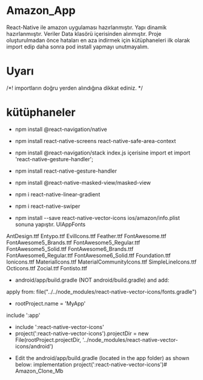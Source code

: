 # Amazon_App
React-Native ile amazon uygulaması hazırlanmıştır.
Yapı dinamik hazırlanmııştır.
Veriler Data klasörü içerisinden alınmıştır.
Proje oluşturulmadan önce hataları en aza indirmek için kütüphaneleri ilk olarak import edip daha sonra pod install yapmayı unutmayalım.
# Uyarı
   /*! importların doğru yerden alındığına dikkat ediniz. */


# kütüphaneler
- npm install @react-navigation/native
- npm install react-native-screens react-native-safe-area-context
- npm install @react-navigation/stack 
index.js içerisine import et
      import 'react-native-gesture-handler';
      
- npm install react-native-gesture-handler
- npm install @react-native-masked-view/masked-view
- npm i react-native-linear-gradient
- npm i react-native-swiper
- npm install --save react-native-vector-icons
 ios/amazon/info.plist sonuna yapıştır.
 <key>UIAppFonts</key>
<array>
  <string>AntDesign.ttf</string>
  <string>Entypo.ttf</string>
  <string>EvilIcons.ttf</string>
  <string>Feather.ttf</string>
  <string>FontAwesome.ttf</string>
  <string>FontAwesome5_Brands.ttf</string>
  <string>FontAwesome5_Regular.ttf</string>
  <string>FontAwesome5_Solid.ttf</string>
  <string>FontAwesome6_Brands.ttf</string>
  <string>FontAwesome6_Regular.ttf</string>
  <string>FontAwesome6_Solid.ttf</string>
  <string>Foundation.ttf</string>
  <string>Ionicons.ttf</string>
  <string>MaterialIcons.ttf</string>
  <string>MaterialCommunityIcons.ttf</string>
  <string>SimpleLineIcons.ttf</string>
  <string>Octicons.ttf</string>
  <string>Zocial.ttf</string>
  <string>Fontisto.ttf</string>
</array>

- android/app/build.gradle (NOT android/build.gradle) and add:

apply from: file("../../node_modules/react-native-vector-icons/fonts.gradle")

- rootProject.name = 'MyApp'

include ':app'

+ include ':react-native-vector-icons'
+ project(':react-native-vector-icons').projectDir = new File(rootProject.projectDir, '../node_modules/react-native-vector-icons/android')

- Edit the android/app/build.gradle (located in the app folder) as shown below:
implementation project(':react-native-vector-icons')# Amazon_Clone_Mb

